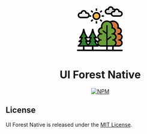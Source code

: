 <p align="center">
  <img src="./assets/logo.png" alt="UI Forest Native logo" width="128" height="128">
  <h1 align="center">UI Forest Native</h1>
</p>
<p align="center">
    <a aria-label="License" href="https://github.com/UrijHoruzij/ui-forest-native/LICENSE">
      <img alt="NPM" src="https://img.shields.io/npm/l/ui-forest-native?color=2e7d32">
    </a>
  </p>

## License

UI Forest Native is released under the [MIT License](https://github.com/UrijHoruzij/ui-forest-native/LICENSE).
